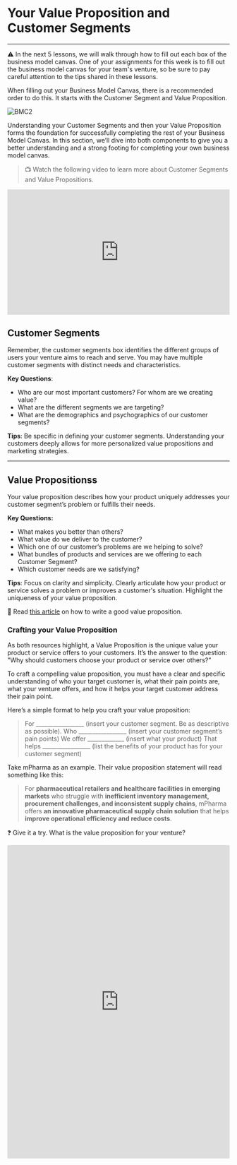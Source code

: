 # Your Value Proposition and Customer Segments

---

<aside> 
  
⚠️ In the next 5 lessons, we will walk through how to fill out each box of the business model canvas. One of your assignments for this week is to fill out the business model canvas for your team's venture, so be sure to pay careful attention to the tips shared in these lessons. 

</aside>

When filling out your Business Model Canvas, there is a recommended order to do this. It starts with the Customer Segment and Value Proposition. 

![BMC2](/lessons/introduction-to-business-models/bmc2.png)

Understanding your Customer Segments and then your Value Proposition forms the foundation for successfully completing the rest of your Business Model Canvas. In this section, we’ll dive into both components to give you a better understanding and a strong footing for completing your own business model canvas. 

> 📺 Watch the following video to learn more about Customer Segments and Value Propositions.

<div style="position: relative; padding-bottom: 56.25%; height: 0;"><iframe src="https://www.youtube.com/embed/m2IPvT920XM" title="YouTube video player" frameborder="0" allow="accelerometer; autoplay; clipboard-write; encrypted-media; gyroscope; picture-in-picture" allowfullscreen style="position: absolute; top: 0; left: 0; width: 100%; height: 100%;"></iframe></div>

## Customer Segments

Remember, the customer segments box identifies  the different groups of users your venture aims to reach and serve. You may have multiple customer segments with distinct needs and characteristics.

**Key Questions**: 

- Who are our most important customers? For whom are we creating value?
- What are the different segments we are targeting?
- What are the demographics and psychographics of our customer segments?

**Tips**: Be specific in defining your customer segments. Understanding your customers deeply allows for more personalized value propositions and marketing strategies.

---

## Value Propositionss

Your value proposition describes how your product uniquely addresses your customer segment’s problem or fulfills their needs.

**Key Questions:** 

- What makes you better than others?
- What value do we deliver to the customer?
- Which one of our customer’s problems are we helping to solve?
- What bundles of products and services are we offering to each Customer Segment?
- Which customer needs are we satisfying?

**Tips**: Focus on clarity and simplicity. Clearly articulate how your product or service solves a problem or improves a customer's situation. Highlight the uniqueness of your value proposition.


<aside>
  
📖 Read [this article](https://www.shopify.com/blog/value-proposition) on how to write a good value proposition.

</aside>

### Crafting your Value Proposition

As both resources highlight, a Value Proposition is the unique value your product or service offers to your customers. It’s the answer to the question: "Why should customers choose your product or service over others?”

To craft a compelling value proposition, you must have a clear and specific understanding of who your target customer is, what their pain points are, what your venture offers, and how it helps your target customer address their pain point. 

Here’s a simple format to help you craft your value proposition:

> For _________________ (insert your customer segment. Be as descriptive as possible).
> Who _________________ (insert your customer segment’s pain points)
> We offer _____________ (insert what your product)
> That helps _________________ (list the benefits of your product has for your customer segment)

Take mPharma as an example. Their value proposition statement will read something like this:

> For **pharmaceutical retailers and healthcare facilities in emerging markets** who struggle with **inefficient inventory management, procurement challenges, and inconsistent supply chains**, mPharma offers **an innovative pharmaceutical supply chain solution** that helps **improve operational efficiency and reduce costs**.

<aside>

❓ Give it a try. What is the value proposition for your venture?

</aside>

<div style="border:1px solid rgba(0,0,0,0.1);border-radius:2px;box-sizing:border-box;overflow:hidden;position:relative;width:100%;background:#F4F4F4"><iframe src="https://padlet.com/embed/wmm99b4x4a2b57do" frameborder="0" allow="camera;microphone;geolocation" style="width:100%;height:708px;display:block;padding:0;margin:0"></iframe></div>
